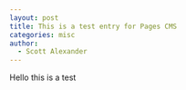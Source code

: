 ```yaml
---
layout: post
title: This is a test entry for Pages CMS
categories: misc
author:
  - Scott Alexander
---
```

Hello this is a test